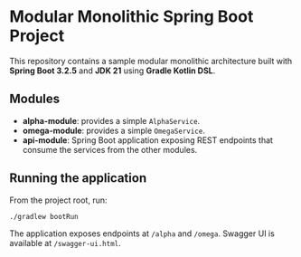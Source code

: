 # Modular Monolithic Spring Boot Project

This repository contains a sample modular monolithic architecture built with **Spring Boot 3.2.5** and **JDK 21** using **Gradle Kotlin DSL**.

## Modules
- **alpha-module**: provides a simple `AlphaService`.
- **omega-module**: provides a simple `OmegaService`.
- **api-module**: Spring Boot application exposing REST endpoints that consume the services from the other modules.

## Running the application
From the project root, run:

```bash
./gradlew bootRun
```

The application exposes endpoints at `/alpha` and `/omega`. Swagger UI is available at `/swagger-ui.html`.

